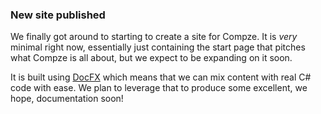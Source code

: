 ﻿<div class="news-article">

### New site published
We finally got around to starting to create a site for Compze.
It is *very* minimal right now, essentially just containing the start page that pitches what Compze is all about, but we expect to be expanding on it soon.

It is built using [DocFX](https://dotnet.github.io/docfx/) which means that we can mix content with real C# code with ease. We plan to leverage that to produce some excellent, we hope, documentation soon!

</div>